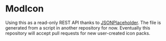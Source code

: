 # ModIcon

Using this as a read-only REST API thanks to [JSONPlaceholder](https://jsonplaceholder.typicode.com/).
The file is generated from a script in another repository for now.
Eventually this repository will accept pull requests for new user-created icon packs.
